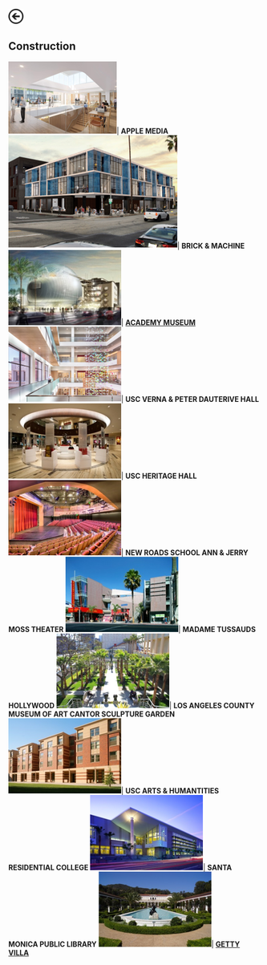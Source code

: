 [<img src="images/arrow_back.png?raw=true" width="30"/>](/index)

## Construction

<img src="images/Picture12.png?raw=true"/>| **APPLE MEDIA**
<img src="images/Picture37.png?raw=true"/>| **BRICK & MACHINE**
<img src="images/Picture13.png?raw=true"/>| [**ACADEMY MUSEUM**](https://www.academymuseum.org/)
<img src="images/Picture14.png?raw=true"/>| **USC VERNA & PETER DAUTERIVE HALL**
<img src="images/Picture15.png?raw=true"/>| **USC HERITAGE HALL**
<img src="images/Picture16.png?raw=true"/>| **NEW ROADS SCHOOL ANN & JERRY MOSS THEATER**
<img src="images/Picture17.png?raw=true"/>| **MADAME TUSSAUDS HOLLYWOOD**
<img src="images/Picture18.png?raw=true"/>| **LOS ANGELES COUNTY MUSEUM OF ART CANTOR SCULPTURE GARDEN**
<img src="images/Picture19.png?raw=true"/>| **USC ARTS & HUMANTITIES RESIDENTIAL COLLEGE**
<img src="images/Picture20.png?raw=true"/>| **SANTA MONICA PUBLIC LIBRARY**
<img src="images/Picture21.png?raw=true"/>| [**GETTY VILLA**](/thegettyvilla)
